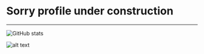 # Sorry profile under construction
---
![GitHub stats](https://github-readme-stats.sabesansathananthan.vercel.app/api?username=johanne101&show_icons=true&hide_border=true&count_private=true&include_all_commits=true&theme=algolia)

![alt text](https://external-content.duckduckgo.com/iu/?u=https%3A%2F%2Ftse3.mm.bing.net%2Fth%3Fid%3DOIP.Fpz-d3fWGtrbleBP6jJg1wHaCv%26pid%3DApi&f=1)
